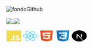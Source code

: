 ![fondoGithub](https://user-images.githubusercontent.com/51522778/226726275-43ab4848-2fe1-434d-abfb-e8bdcfa53405.png)
<div>
  <a href="https://github.com/thxare">
    <img align="center" src="https://github-readme-stats.vercel.app/api?username=thxare&theme=jolly&show_icons=true&border_color=FF16E8&title_color=B85CFF&icon_color=FF16E8&bg_color=282931" />
  </a>
  <a href="https://github.com/thxare">
    <img align="center" src="https://github-readme-stats.vercel.app/api/top-langs/?username=thxare&langs_count=8&theme=jolly&layout=compact&border_color=FF16E8&title_color=B85CFF&icon_color=FF16E8&bg_color=282931" />
    
  </a>
</div>
<div>
  <br>
  <img align="center" height="30" width="40" src="https://raw.githubusercontent.com/devicons/devicon/master/icons/javascript/javascript-plain.svg" />
  <img align="center" height="30" width="40" src="https://raw.githubusercontent.com/devicons/devicon/master/icons/react/react-original.svg" />
  <img align="center" height="30" width="40" src="https://raw.githubusercontent.com/devicons/devicon/master/icons/html5/html5-original.svg" />
  <img align="center" height="30" width="40" src="https://raw.githubusercontent.com/devicons/devicon/master/icons/css3/css3-original.svg" />
  <img align="center" height="30" width="40" src="https://raw.githubusercontent.com/devicons/devicon/master/icons/nextjs/nextjs-original.svg" />
</div>

<!--
- 🔭 I’m currently working on frontend
- 🌱 I’m currently learning redux
- 🤔 I’m looking for help with nodeJS
--!>
